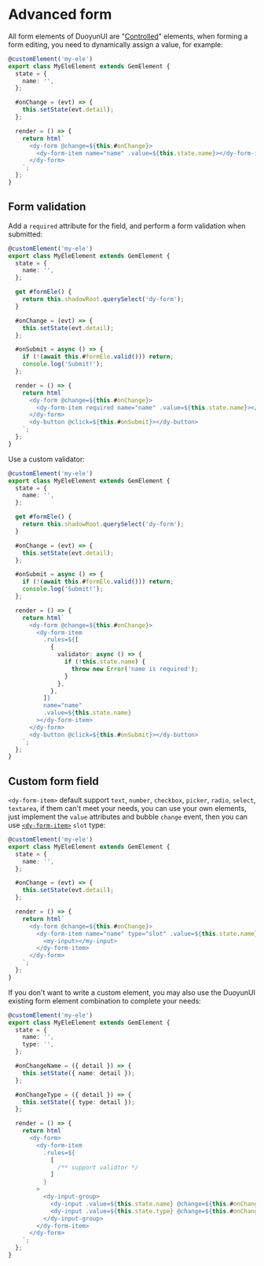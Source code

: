 # Advanced form

All form elements of DuoyunUI are "[Controlled](https://reactjs.org/docs/forms.html#controlled-components)" elements,
when forming a form editing, you need to dynamically assign a value, for example:

```ts
@customElement('my-ele')
export class MyEleElement extends GemElement {
  state = {
    name: '',
  };

  #onChange = (evt) => {
    this.setState(evt.detail);
  };

  render = () => {
    return html`
      <dy-form @change=${this.#onChange}>
        <dy-form-item name="name" .value=${this.state.name}></dy-form-item>
      </dy-form>
    `;
  };
}
```

## Form validation

Add a `required` attribute for the field, and perform a form validation when submitted:

```ts 16,23
@customElement('my-ele')
export class MyEleElement extends GemElement {
  state = {
    name: '',
  };

  get #formEle() {
    return this.shadowRoot.querySelect('dy-form');
  }

  #onChange = (evt) => {
    this.setState(evt.detail);
  };

  #onSubmit = async () => {
    if (!(await this.#formEle.valid())) return;
    console.log('Submit!');
  };

  render = () => {
    return html`
      <dy-form @change=${this.#onChange}>
        <dy-form-item required name="name" .value=${this.state.name}></dy-form-item>
      </dy-form>
      <dy-button @click=${this.#onSubmit}></dy-button>
    `;
  };
}
```

Use a custom validator:

```ts 16,26-30
@customElement('my-ele')
export class MyEleElement extends GemElement {
  state = {
    name: '',
  };

  get #formEle() {
    return this.shadowRoot.querySelect('dy-form');
  }

  #onChange = (evt) => {
    this.setState(evt.detail);
  };

  #onSubmit = async () => {
    if (!(await this.#formEle.valid())) return;
    console.log('Submit!');
  };

  render = () => {
    return html`
      <dy-form @change=${this.#onChange}>
        <dy-form-item
          .rules=${[
            {
              validator: async () => {
                if (!this.state.name) {
                  throw new Error('name is required');
                }
              },
            },
          ]}
          name="name"
          .value=${this.state.name}
        ></dy-form-item>
      </dy-form>
      <dy-button @click=${this.#onSubmit}></dy-button>
    `;
  };
}
```

## Custom form field

`<dy-form-item>` default support `text`, `number`, `checkbox`, `picker`, `radio`, `select`, `textarea`,
if them can't meet your needs, you can use your own elements,
just implement the `value` attributes and bubble `change` event, then you can use [`<dy-form-item>`](../02-elements/form.md#dy-form-item-api) `slot` type:

```ts 14-16
@customElement('my-ele')
export class MyEleElement extends GemElement {
  state = {
    name: '',
  };

  #onChange = (evt) => {
    this.setState(evt.detail);
  };

  render = () => {
    return html`
      <dy-form @change=${this.#onChange}>
        <dy-form-item name="name" type="slot" .value=${this.state.name}>
          <my-input></my-input>
        </dy-form-item>
      </dy-form>
    `;
  };
}
```

If you don't want to write a custom element, you may also use the DuoyunUI existing form element combination to complete your needs:

```ts 20-23
@customElement('my-ele')
export class MyEleElement extends GemElement {
  state = {
    name: '',
    type: '',
  };

  #onChangeName = ({ detail }) => {
    this.setState({ name: detail });
  };

  #onChangeType = ({ detail }) => {
    this.setState({ type: detail });
  };

  render = () => {
    return html`
      <dy-form>
        <dy-form-item
          .rules=${
            [
              /** support validtor */
            ]
          }
        >
          <dy-input-group>
            <dy-input .value=${this.state.name} @change=${this.#onChangeName}></dy-input>
            <dy-input .value=${this.state.type} @change=${this.#onChangeType}></dy-input>
          </dy-input-group>
        </dy-form-item>
      </dy-form>
    `;
  };
}
```
